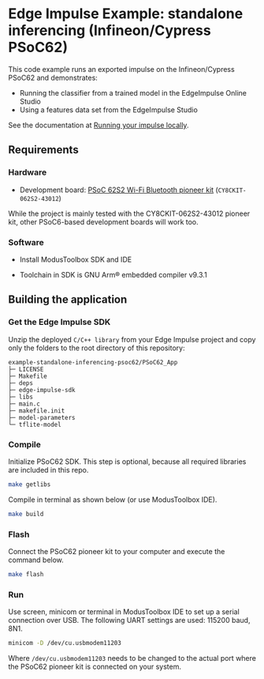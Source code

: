 # Edge Impulse Example: standalone inferencing (Infineon/Cypress PSoC62)

This code example runs an exported impulse on the Infineon/Cypress PSoC62 and demonstrates:
* Running the classifier from a trained model in the EdgeImpulse Online Studio
* Using a features data set from the EdgeImpulse Studio

See the documentation at [Running your impulse locally](https://docs.edgeimpulse.com/docs/running-your-impulse-locally-1).

## Requirements

### Hardware

* Development board: [PSoC 62S2 Wi-Fi Bluetooth pioneer kit](https://www.infineon.com/cms/en/product/evaluation-boards/cy8ckit-062s2-43012/) (`CY8CKIT-062S2-43012`)

While the project is mainly tested with the CY8CKIT-062S2-43012 pioneer kit, other PSoC6-based development boards will work too.

### Software

* Install ModusToolbox SDK and IDE

* Toolchain in SDK is GNU Arm® embedded compiler v9.3.1


## Building the application

### Get the Edge Impulse SDK

Unzip the deployed `C/C++ library` from your Edge Impulse project and copy only the folders to the root directory of this repository:

   ```
   example-standalone-inferencing-psoc62/PSoC62_App
   ├─ LICENSE
   ├─ Makefile
   ├─ deps
   ├─ edge-impulse-sdk
   ├─ libs
   ├─ main.c
   ├─ makefile.init
   ├─ model-parameters
   └─ tflite-model  
   ```

### Compile

Initialize PSoC62 SDK. This step is optional, because all required libraries are included in this repo.

   ```bash
   make getlibs
   ```

Compile in terminal as shown below (or use ModusToolbox IDE).

   ```bash
   make build
   ```

### Flash

Connect the PSoC62 pioneer kit to your computer and execute the command below.

   ```bash
   make flash
   ```

### Run

Use screen, minicom or terminal in ModusToolbox IDE to set up a serial connection over USB. The following UART settings are used: 115200 baud, 8N1.

   ```bash
   minicom -D /dev/cu.usbmodem11203
   ```

Where `/dev/cu.usbmodem11203` needs to be changed to the actual port where the PSoC62 pioneer kit is connected on your system.
